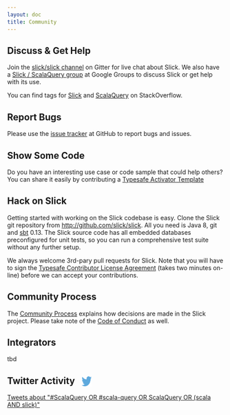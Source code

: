```yaml
---
layout: doc
title: Community
---
```


## Discuss & Get Help

Join the [slick/slick channel](https://gitter.im/slick/slick?utm_source=share-link&utm_medium=link&utm_campaign=share-link) on Gitter for live chat about Slick.
We also have a [Slick / ScalaQuery group](http://groups.google.com/group/scalaquery)
at Google Groups to discuss Slick or get help with its use.

You can find tags for
[Slick](http://stackoverflow.com/questions/tagged/slick) and
[ScalaQuery](http://stackoverflow.com/questions/tagged/scalaquery) on StackOverflow.

## Report Bugs

Please use the [issue tracker](http://github.com/slick/slick/issues) at GitHub
to report bugs and issues.

## Show Some Code

Do you have an interesting use case or code sample that could help others?
You can share it easily by contributing a
[Typesafe Activator Template](http://typesafe.com/activator/template/contribute)

## Hack on Slick

Getting started with working on the Slick codebase is easy. Clone the Slick git repository
from <http://github.com/slick/slick>. All you need is Java 8, git and
[sbt](http://www.scala-sbt.org/) 0.13. The Slick source code has all embedded
databases preconfigured for unit tests, so you can run a comprehensive test suite
without any further setup.

We always welcome 3rd-pary pull requests for Slick. Note that you will have to sign the
[Typesafe Contributor License Agreement](https://www.typesafe.com/contribute/cla)
(takes two minutes on-line) before we can accept your contributions.

## Community Process

The [Community Process](/community/process) explains how decisions are made in the Slick project.
Please take note of the [Code of Conduct](/community/conduct) as well.

## Integrators

tbd

## Twitter Activity <a href="http://twitter.com" style="padding-left: 0.5em"><img src="/resources/images/Twitter_logo_blue.png" style="width: 1.1em; height: 1.1em; padding: 0; margin: 0; vertical-align: text-bottom"/></a>
<a class="twitter-timeline" data-chrome="nofooter transparent noheader" width="698" height="600" href="https://twitter.com/search?q=%23ScalaQuery+OR+%23scala-query+OR+ScalaQuery+OR+%28scala+AND+slick%29"  data-widget-id="421603285133295617">Tweets about "#ScalaQuery OR #scala-query OR ScalaQuery OR (scala AND slick)"</a>
<script src="/resources/javascript/twitter.js"> </script>
